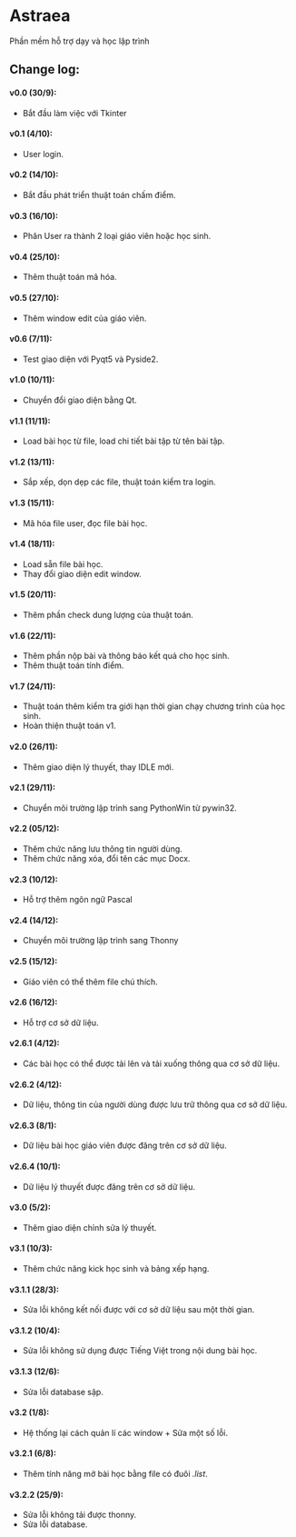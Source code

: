 # Astraea
Phần mềm hỗ trợ dạy và học lập trình

## Change log:
#### v0.0 (30/9): 
+ Bắt đầu làm việc với Tkinter
#### v0.1 (4/10): 
+ User login.
#### v0.2 (14/10): 
+ Bắt đầu phát triển thuật toán chấm điểm.
#### v0.3 (16/10): 
+ Phân User ra thành 2 loại giáo viên hoặc học sinh.
#### v0.4 (25/10): 
+ Thêm thuật toán mã hóa.
#### v0.5 (27/10): 
+ Thêm window edit của giáo viên.
#### v0.6 (7/11): 
+ Test giao diện với Pyqt5 và Pyside2.
#### v1.0 (10/11): 
+ Chuyển đổi giao diện bằng Qt.
#### v1.1 (11/11): 
+ Load bài học từ file, load chi tiết bài tập từ tên bài tập.
#### v1.2 (13/11): 
+ Sắp xếp, dọn dẹp các file, thuật toán kiểm tra login.
#### v1.3 (15/11): 
+ Mã hóa file user, đọc file bài học.
#### v1.4 (18/11):
+ Load sẵn file bài học.
+ Thay đổi giao diện edit window.
#### v1.5 (20/11): 
+ Thêm phần check dung lượng của thuật toán.
#### v1.6 (22/11):
+ Thêm phần nộp bài và thông báo kết quả cho học sinh.
+ Thêm thuật toán tính điểm.
#### v1.7 (24/11):
+ Thuật toán thêm kiểm tra giới hạn thời gian chạy chương trình của học sinh.
+ Hoàn thiện thuật toán v1.
#### v2.0 (26/11): 
+ Thêm giao diện lý thuyết, thay IDLE mới.
#### v2.1 (29/11): 
+ Chuyển môi trường lập trình sang PythonWin từ pywin32.
#### v2.2 (05/12):
+ Thêm chức năng lưu thông tin người dùng.
+ Thêm chức năng xóa, đổi tên các mục Docx.
#### v2.3 (10/12): 
+ Hỗ trợ thêm ngôn ngữ Pascal
#### v2.4 (14/12): 
+ Chuyển môi trường lập trình sang Thonny
#### v2.5 (15/12): 
+ Giáo viên có thể thêm file chú thích.
#### v2.6 (16/12): 
+ Hỗ trợ cơ sở dữ liệu.
#### v2.6.1 (4/12): 
+ Các bài học có thể được tải lên và tải xuống thông qua cơ sở dữ liệu.
#### v2.6.2 (4/12): 
+ Dữ liệu, thông tin của người dùng được lưu trữ thông qua cơ sở dữ liệu.
#### v2.6.3 (8/1):
+ Dữ liệu bài học giáo viên được đăng trên cơ sở dữ liệu.
#### v2.6.4 (10/1):
+ Dữ liệu lý thuyết được đăng trên cơ sở dữ liệu.
#### v3.0 (5/2):
+ Thêm giao diện chỉnh sửa lý thuyết.
#### v3.1 (10/3):
+ Thêm chức năng kick học sinh và bảng xếp hạng.
#### v3.1.1 (28/3):
+ Sửa lỗi không kết nối được với cơ sở dữ liệu sau một thời gian.
#### v3.1.2 (10/4):
+ Sửa lỗi không sử dụng được Tiếng Việt trong nội dung bài học.
#### v3.1.3 (12/6):
+ Sửa lỗi database sập.
#### v3.2 (1/8):
+ Hệ thống lại cách quản lí các window + Sửa một số lỗi.
#### v3.2.1 (6/8):
+ Thêm tính năng mở bài học bằng file có đuôi *.list*.
#### v3.2.2 (25/9):
+ Sửa lỗi không tải được thonny.
+ Sửa lỗi database.